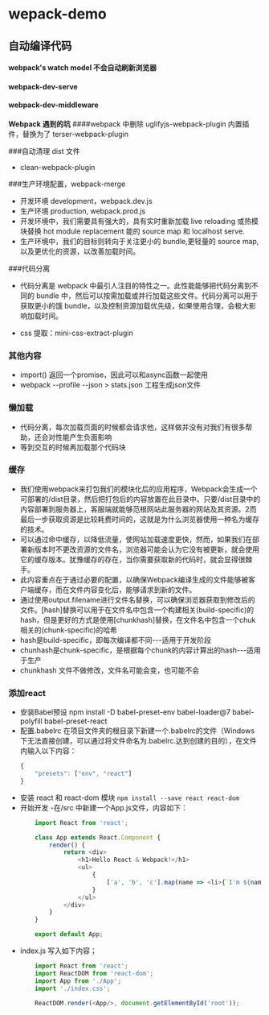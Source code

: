 # wepack-demo

## 自动编译代码

#### webpack's watch model 不会自动刷新浏览器

#### webpack-dev-serve

#### webpack-dev-middleware

**Webpack 遇到的坑**
####webpack 中删除 uglifyjs-webpack-plugin 内置插件，替换为了 terser-webpack-plugin

###自动清理 dist 文件

- clean-webpack-plugin

###生产环境配置，webpack-merge

- 开发环境 development，webpack.dev.js
- 生产环境 production, webpack.prod.js
- 开发环境中，我们需要具有强大的，具有实时重新加载 live reloading 或热模块替换 hot module replacement 能的 source map 和 localhost serve.
- 生产环境中，我们的目标则转向于关注更小的 bundle,更轻量的 source map,以及更优化的资源，以改善加载时间。

###代码分离

- 代码分离是 webpack 中最引人注目的特性之一。此性能能够把代码分离到不同的 bundle 中，然后可以按需加载或并行加载这些文件。代码分离可以用于获取更小的饿 bundle，以及控制资源加载优先级，如果使用合理，会极大影响加载时间。

- css 提取：mini-css-extract-plugin


### 其他内容
- import() 返回一个promise，因此可以和async函数一起使用
-  webpack --profile --json > stats.json 工程生成json文件


### 懒加载
- 代码分离，每次加载页面的时候都会请求他，这样做并没有对我们有很多帮助，还会对性能产生负面影响
- 等到交互的时候再加载那个代码块

### 缓存
- 我们使用webpack来打包我们的模块化后的应用程序，Webpack会生成一个可部署的/dist目录，然后把打包后的内容放置在此目录中。只要/dist目录中的内容部署到服务器上，客服端就能够范根网站此服务器的网站及其资源。2️而最后一步获取资源是比较耗费时间的，这就是为什么浏览器使用一种名为缓存的技术。
- 可以通过命中缓存，以降低流量，使网站加载速度更快，然而，如果我们在部署新版本时不更改资源的文件名，浏览器可能会认为它没有被更新，就会使用它的缓存版本。犹豫缓存的存在，当你需要获取新的代码时，就会显得很棘手。
- 此内容重点在于通过必要的配置，以确保Webpack编译生成的文件能够被客户端缓存，而在文件内容变化后，能够请求到新的文件。
- 通过使用output.filename进行文件名替换，可以确保浏览器获取到修改后的文件。[hash]替换可以用于在文件名中包含一个构建相关(build-specific)的hash，但是更好的方式是使用[chunkhash]替换，在文件名中包含一个chuk相关的(chunk-specific)的哈希
- hash是build-specific，即每次编译都不同---适用于开发阶段
- chunhash是chunk-specific，是根据每个chunk的内容计算出的hash---适用于生产
- chunkhash 文件不做修改，文件名可能会变，也可能不会

### 添加react
- 安装Babel预设 
    npm install -D babel-preset-env babel-loader@7 babel-polyfill babel-preset-react
- 配置.babelrc
    在项目文件夹的根目录下新建一个.babelrc的文件（Windows下无法直接创建，可以通过将文件命名为.babelrc.达到创建的目的），在文件内输入以下内容：
    ```javascript
    {
        "presets": ["env", "react"]
    }
    ```
- 安装 react 和 react-dom 模块
    `npm install --save react react-dom`
- 开始开发
    -在/src 中新建一个App.js文件，内容如下：
    ```javascript
        import React from 'react';

        class App extends React.Component {
            render() {
                return <div>
                    <h1>Hello React & Webpack!</h1>
                    <ul>
                        {
                            ['a', 'b', 'c'].map(name => <li>{`I'm ${name}!`}</li> )
                        }
                    </ul>
                </div>
            }
        }

        export default App;
    ```
- index.js 写入如下内容；
    ```javascript
        import React from 'react';
        import ReactDOM from 'react-dom';
        import App from './App';
        import './index.css';

        ReactDOM.render(<App/>, document.getElementById('root'));

    ```    